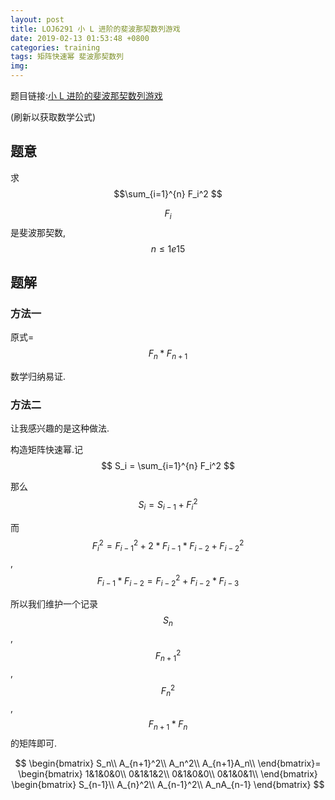 ```yaml
---
layout: post
title: LOJ6291 小 L 进阶的斐波那契数列游戏
date: 2019-02-13 01:53:48 +0800
categories: training
tags: 矩阵快速幂 斐波那契数列
img: 
---
```


题目链接:[小 L 进阶的斐波那契数列游戏][1]

(刷新以获取数学公式)

## **题意**

求$$\sum_{i=1}^{n} F_i^2 $$

$$F_i$$是斐波那契数,$$n≤1e15$$

## **题解**

### **方法一**

原式=$$F_n * F_{n+1} $$

数学归纳易证.

### **方法二**

让我感兴趣的是这种做法.

构造矩阵快速幂.记$$ S_i = \sum_{i=1}^{n} F_i^2 $$

那么 $$ S_i = S_{i-1} + F_i^2 $$

而$$ F_i^2 = F_{i-1}^2 + 2*F_{i-1}*F_{i-2} + F_{i-2}^2 $$, $$F_{i-1}*F_{i-2}=F_{i-2}^2+F_{i-2}*F_{i-3}$$

所以我们维护一个记录 $$S_n$$, $$F_{n+1}^2$$, $$F_{n}^2$$, $$F_{n+1}*F_n$$的矩阵即可.

$$
\begin{bmatrix}
S_n\\
A_{n+1}^2\\
A_n^2\\
A_{n+1}A_n\\
\end{bmatrix}=
\begin{bmatrix}
1&1&0&0\\
0&1&1&2\\
0&1&0&0\\
0&1&0&1\\
\end{bmatrix}
\begin{bmatrix}
S_{n-1}\\
A_{n}^2\\
A_{n-1}^2\\
A_nA_{n-1}
\end{bmatrix}
$$

[1]: https://loj.ac/problem/6291